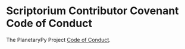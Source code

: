 # Scriptorium Contributor Covenant Code of Conduct

The PlanetaryPy Project [Code of
Conduct](https://github.com/planetarypy/TC/blob/master/Code-Of-Conduct.md).
